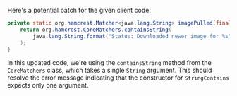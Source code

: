 Here's a potential patch for the given client code:
```java
private static org.hamcrest.Matcher<java.lang.String> imagePulled(final java.lang.String image) {
    return org.hamcrest.CoreMatchers.containsString(
        java.lang.String.format("Status: Downloaded newer image for %s", image)
    );
}
```
In this updated code, we're using the `containsString` method from the `CoreMatchers` class, which takes a single `String` argument. This should resolve the error message indicating that the constructor for `StringContains` expects only one argument.
